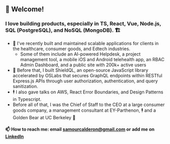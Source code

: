 ## 👋 Welcome!

### I love building products, especially in TS, React, Vue, Node.js, SQL (PostgreSQL), and NoSQL (MongoDB). 🏗️

- 👷 I've recently built and maintained scalable applications for clients in the healthcare, consumer goods, and Edtech industries.
  - Some of them include an AI-powered Helpdesk, a project management tool, a mobile iOS and Android telehealth app, an RBAC Admin Dashboard, and a public site with 200k+ active users
- 🔐 Before that, I built ShieldQL, an open-source JavaScript library accelerated by OSLabs that secures GraphQL endpoints within RESTful Express.js APIs through user authorization, authentication, and query sanitization.
- 🕴️ I also gave talks on AWS, React Error Boundaries, and Design Patterns in Typescript.
- Before all of that, I was the Chief of Staff to the CEO at a large consumer goods company, a management consultant at EY-Parthenon, 🕴️ and a Golden Bear at UC Berkeley 🐻

#### 📫 How to reach me: email samourcalderon@gmail.com or add me on [LinkedIn](https://www.linkedin.com/in/rodrigosamourcalderon/)

<!---
rscalderon/rscalderon is a ✨ special ✨ repository because its `README.md` (this file) appears on your GitHub profile.
You can click the Preview link to take a look at your changes.
--->
